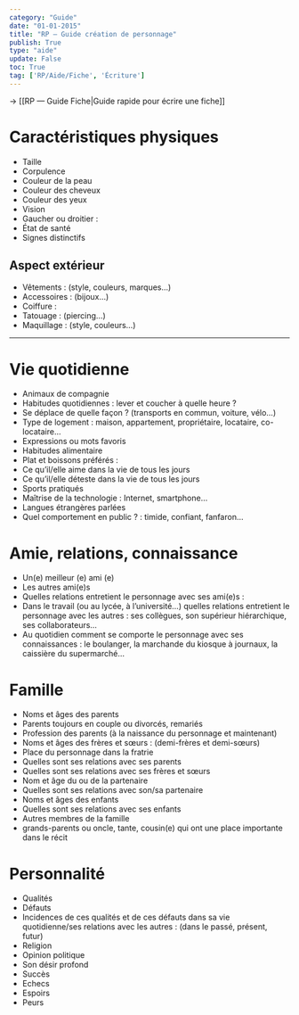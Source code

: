 ```yaml
---
category: "Guide"
date: "01-01-2015"
title: "RP — Guide création de personnage"
publish: True
type: "aide"
update: False
toc: True
tag: ['RP/Aide/Fiche', 'Écriture']
---
```

→ [[RP —  Guide Fiche|Guide rapide pour écrire une fiche]]

# Caractéristiques physiques
- Taille
- Corpulence 
- Couleur de la peau 
- Couleur des cheveux
- Couleur des yeux
- Vision
- Gaucher ou droitier : 
- État de santé 
- Signes distinctifs

## Aspect extérieur
- Vêtements : (style, couleurs, marques…) 
- Accessoires : (bijoux…) 
- Coiffure : 
- Tatouage : (piercing…) 
- Maquillage : (style, couleurs…)

---

# Vie quotidienne
- Animaux de compagnie
- Habitudes quotidiennes : lever et coucher à quelle heure ? 
- Se déplace de quelle façon ? (transports en commun, voiture, vélo…) 
- Type de logement : maison, appartement, propriétaire, locataire, co-locataire… 
- Expressions ou mots favoris
- Habitudes alimentaire
- Plat et boissons préférés : 
- Ce qu’il/elle aime dans la vie de tous les jours
- Ce qu’il/elle déteste dans la vie de tous les jours 
 - Sports pratiqués 
- Maîtrise de la technologie : Internet, smartphone… 
- Langues étrangères parlées
- Quel comportement en public ? : timide, confiant, fanfaron… 


# Amie, relations, connaissance
- Un(e) meilleur (e) ami (e)
- Les autres ami(e)s 
- Quelles relations entretient le personnage avec ses ami(e)s : 
- Dans le travail (ou au lycée, à l’université…) quelles relations entretient le personnage avec les autres : ses collègues, son supérieur hiérarchique, ses collaborateurs… 
- Au quotidien comment se comporte le personnage avec ses connaissances : le boulanger, la marchande du kiosque à journaux, la caissière du supermarché… 

# Famille
- Noms et âges des parents 
- Parents toujours en couple ou divorcés, remariés
- Profession des parents (à la naissance du personnage et maintenant)
- Noms et âges des frères et sœurs : (demi-frères et demi-sœurs)
- Place du personnage dans la fratrie
- Quelles sont ses relations avec ses parents
- Quelles sont ses relations avec ses frères et sœurs
- Nom et âge du ou de la partenaire
- Quelles sont ses relations avec son/sa partenaire 
- Noms et âges des enfants
- Quelles sont ses relations avec ses enfants  
- Autres membres de la famille
- grands-parents ou oncle, tante, cousin(e) qui ont une place importante dans le récit 


# Personnalité
- Qualités
- Défauts
- Incidences de ces qualités et de ces défauts dans sa vie quotidienne/ses relations avec les autres : (dans le passé, présent, futur) 
- Religion
- Opinion politique
- Son désir profond
- Succès 
- Echecs
- Espoirs
- Peurs